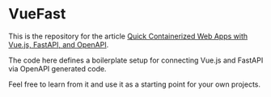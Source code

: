 # VueFast 

This is the repository for the article [Quick Containerized Web Apps with Vue.js, FastAPI, and OpenAPI](https://brmartin.com/web-app-vuejs-fastapi-openapi-and-docker/). 

The code here defines a boilerplate setup for connecting Vue.js and FastAPI via OpenAPI generated code. 

Feel free to learn from it and use it as a starting point for your own projects.

